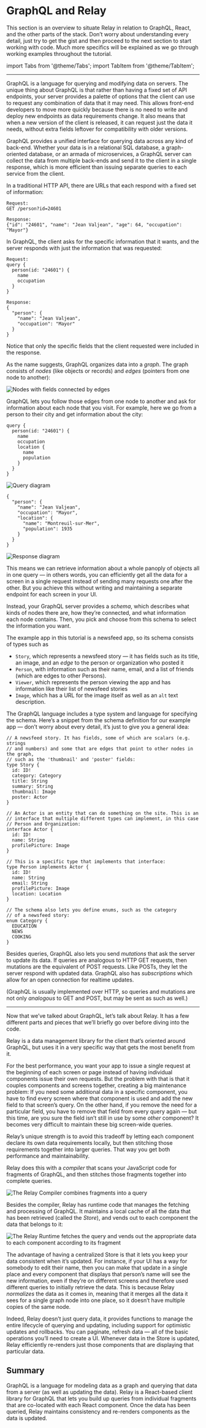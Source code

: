 # GraphQL and Relay

This section is an overview to situate Relay in relation to GraphQL, React, and the other parts of the stack. Don’t worry about understanding every detail, just try to get the gist and then proceed to the next section to start working with code. Much more specifics will be explained as we go through working examples throughout the tutorial.

import Tabs from '@theme/Tabs';
import TabItem from '@theme/TabItem';

* * *

GraphQL is a language for querying and modifying data on servers. The unique thing about GraphQL is that rather than having a fixed set of API endpoints, your server provides a palette of options that the client can use to request any combination of data that it may need. This allows front-end developers to move more quickly because there is no need to write and deploy new endpoints as data requirements change. It also means that when a new version of the client is released, it can request just the data it needs, without extra fields leftover for compatibility with older versions.

GraphQL provides a unified interface for querying data across any kind of back-end. Whether your data is in a relational SQL database, a graph-oriented database, or an armada of microservices, a GraphQL server can collect the data from multiple back-ends and send it to the client in a single response, which is more efficient than issuing separate queries to each service from the client.

In a traditional HTTP API, there are URLs that each respond with a fixed set of information:

```
Request:
GET /person?id=24601

Response:
{"id": "24601", "name": "Jean Valjean", "age": 64, "occupation": "Mayor"}
```

In GraphQL, the client asks for the specific information that it wants, and the server responds with just the information that was requested:

```
Request:
query {
  person(id: "24601") {
    name
    occupation
  }
}

Response:
{
  "person": {
    "name": "Jean Valjean",
    "occupation": "Mayor"
  }
}
```

Notice that only the specific fields that the client requested were included in the response.

As the name suggests, GraphQL organizes data into a *graph*. The graph consists of *nodes* (like objects or records) and *edges* (pointers from one node to another):

![Nodes with fields connected by edges](/img/docs/tutorial/graphql-graph-detail.png)

GraphQL lets you follow those edges from one node to another and ask for information about each node that you visit. For example, here we go from a person to their city and get information about the city:

<Tabs>
  <TabItem value="1" label="Request" default>

```
query {
  person(id: "24601") {
    name
    occupation
    location {
      name
      population
    }
  }
}
```

![Query diagram](/img/docs/tutorial/graphql-request.png)

  </TabItem>
  <TabItem value="2" label="Response">

```
{
  "person": {
    "name": "Jean Valjean",
    "occupation": "Mayor",
    "location": {
      "name": "Montreuil-sur-Mer",
      "population": 1935
    }
  }
}
```

![Response diagram](/img/docs/tutorial/graphql-response.png)

  </TabItem>
</Tabs>

This means we can retrieve information about a whole panoply of objects all in one query — in others words, you can efficiently get all the data for a screen in a single request instead of sending many requests one after the other. But you achieve this without writing and maintaining a separate endpoint for each screen in your UI.

Instead, your GraphQL server provides a *schema*, which describes what kinds of nodes there are, how they’re connected, and what information each node contains. Then, you pick and choose from this schema to select the information you want.

The example app in this tutorial is a newsfeed app, so its schema consists of types such as

* `Story`, which represents a newsfeed story — it has fields such as its title, an image, and an *edge* to the person or organization who posted it
* `Person`, with information such as their name, email, and a list of friends (which are edges to other Persons).
* `Viewer`, which represents the person viewing the app and has information like their list of newsfeed stories
* `Image`, which has a URL for the image itself as well as an `alt` text description.

The GraphQL language includes a type system and language for specifying the schema. Here’s a snippet from the schema definition for our example app — don’t worry about every detail, it’s just to give you a general idea:

```
// A newsfeed story. It has fields, some of which are scalars (e.g. strings
// and numbers) and some that are edges that point to other nodes in the graph,
// such as the 'thumbnail' and 'poster' fields:
type Story {
  id: ID!
  category: Category
  title: String
  summary: String
  thumbnail: Image
  poster: Actor
}

// An Actor is an entity that can do something on the site. This is an
// interface that multiple different types can implement, in this case
// Person and Organization:
interface Actor {
  id: ID!
  name: String
  profilePicture: Image
}

// This is a specific type that implements that interface:
type Person implements Actor {
  id: ID!
  name: String
  email: String
  profilePicture: Image
  location: Location
}

// The schema also lets you define enums, such as the category
// of a newsfeed story:
enum Category {
  EDUCATION
  NEWS
  COOKING
}
```

Besides queries, GraphQL also lets you send *mutations* that ask the server to update its data. If queries are analogous to HTTP GET requests, then mutations are the equivalent of POST requests. Like POSTs, they let the server respond with updated data. GraphQL also has *subscriptions* which allow for an open connection for realtime updates.

(GraphQL is usually implemented over HTTP, so queries and mutations are not only *analogous* to GET and POST, but may be sent as such as well.)

* * *

Now that we’ve talked about GraphQL, let’s talk about Relay. It has a few different parts and pieces that we’ll briefly go over before diving into the code.

Relay is a data management library for the client that’s oriented around GraphQL, but uses it in a very specific way that gets the most benefit from it.

For the best performance, you want your app to issue a single request at the beginning of each screen or page instead of having individual components issue their own requests. But the problem with that is that it couples components and screens together, creating a big maintenance problem: If you need some additional data in a specific component, you have to find every screen where that component is used and add the new field to that screen’s query. On the other hand, if you remove the need for a particular field, you have to remove that field from every query again — but this time, are you sure the field isn’t still in use by some *other* component? It becomes very difficult to maintain these big screen-wide queries.

Relay’s unique strength is to avoid this tradeoff by letting each component declare its own data requirements locally, but then stitching those requirements together into larger queries. That way you get both performance and maintainability.

Relay does this with a *compiler* that scans your JavaScript code for fragments of GraphQL, and then stitches those fragments together into complete queries.

![The Relay Compiler combines fragments into a query](/img/docs/tutorial/graphql-compiler-combines-fragments.png)

Besides the compiler, Relay has runtime code that manages the fetching and processing of GraphQL. It maintains a local cache of all the data that has been retrieved (called the *Store*), and vends out to each component the data that belongs to it:

![The Relay Runtime fetches the query and vends out the appropriate data to each component according to its fragment](/img/docs/tutorial/graphql-relay-runtime-fetches-query.png)

The advantage of having a centralized Store is that it lets you keep your data consistent when it’s updated. For instance, if your UI has a way for somebody to edit their name, then you can make that update in a single place and every component that displays that person’s name will see the new information, even if they’re on different screens and therefore used different queries to initially retrieve the data. This is because Relay *normalizes* the data as it comes in, meaning that it merges all the data it sees for a single graph node into one place, so it doesn’t have multiple copies of the same node.

Indeed, Relay doesn’t just query data, it provides functions to manage the entire lifecycle of querying and updating, including support for optimistic updates and rollbacks. You can paginate, refresh data — all of the basic operations you’ll need to create a UI. Whenever data in the Store is updated, Relay efficiently re-renders just those components that are displaying that particular data.

## Summary

GraphQL is a language for modeling data as a graph and querying that data from a server (as well as updating the data). Relay is a React-based client library for GraphQL that lets you build up queries from individual fragments that are co-located with each React component. Once the data has been queried, Relay maintains consistency and re-renders components as the data is updated.
